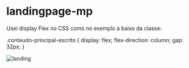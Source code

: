 # landingpage-mp
Usei display Flex no CSS como no exemplo a baixo da classe:

.conteudo-principal-escrito {
  display: flex;
  flex-direction: column;
  gap: 32px;
}

![landing](https://user-images.githubusercontent.com/31887816/189547167-da023495-436c-4d16-8190-d266b81a66a5.png)
